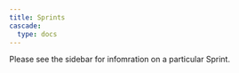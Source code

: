 ```yaml
---
title: Sprints
cascade:
  type: docs
---
```


Please see the sidebar for infomration on a particular Sprint.